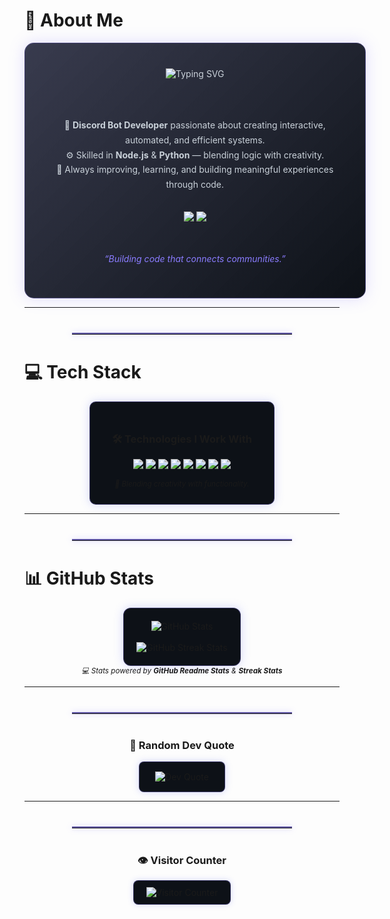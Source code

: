 # 💫 About Me
<div align="center">
  <div style="
    background: linear-gradient(135deg, rgba(35,38,59,0.9) 0%, rgba(13,17,23,1) 100%);
    border: 1px solid rgba(138,124,255,0.3);
    border-radius: 15px;
    padding: 40px 45px;
    box-shadow: 0 0 25px rgba(138,124,255,0.25);
    display: inline-block;
    width: 90%;
    max-width: 600px;
    color: #C9D1D9;
    transition: all 0.4s ease-in-out;
  "
  onmouseover="this.style.boxShadow='0 0 40px rgba(138,124,255,0.6)'; this.style.border='1px solid rgba(138,124,255,0.6)';"
  onmouseout="this.style.boxShadow='0 0 25px rgba(138,124,255,0.25)'; this.style.border='1px solid rgba(138,124,255,0.3)';"
  >

  <!-- Animated Typing Text -->
  <img src="https://readme-typing-svg.demolab.com?font=Poppins&weight=600&size=22&pause=1000&color=8A7CFF&center=true&vCenter=true&width=500&lines=Code.+Create.+Connect.;Hi%2C+I'm+Naqent+%F0%9F%91%8B;Discord+Bot+Developer;Turning+ideas+into+automation+%F0%9F%94%A5" alt="Typing SVG" />

  <br/><br/>

  <p align="center" style="line-height:1.7;">
    💼 <b>Discord Bot Developer</b> passionate about creating interactive, automated, and efficient systems.<br/>
    ⚙️ Skilled in <b>Node.js</b> & <b>Python</b> — blending logic with creativity.<br/>
    🌌 Always improving, learning, and building meaningful experiences through code.
  </p>

  <br/>

  <a href="https://discord.com/users/Naqint" target="_blank">
    <img src="https://img.shields.io/badge/Discord%20-%20Naqint-5865F2?style=for-the-badge&logo=discord&logoColor=white"/>
  </a>
  <a href="https://github.com/naqent" target="_blank">
    <img src="https://img.shields.io/badge/GitHub%20-%20naqent-181717?style=for-the-badge&logo=github&logoColor=white"/>
  </a>

  <br/><br/>
  <i style="color:#8A7CFF;">“Building code that connects communities.”</i>

  </div>
</div>

---

<div align="center">
  <hr style="width:70%; border: 0; border-top: 2px solid rgba(138,124,255,0.6); box-shadow: 0 0 10px rgba(138,124,255,0.4); margin: 40px 0;">
</div>

# 💻 Tech Stack
<div align="center">
  <div style="
    background:#0d1117;
    border:1px solid rgba(138,124,255,0.3);
    border-radius:10px;
    padding:25px 35px;
    box-shadow:0 0 15px rgba(88,101,242,0.25);
    display:inline-block;
    transition:all 0.4s ease-in-out;
  "
  onmouseover="this.style.boxShadow='0 0 35px rgba(138,124,255,0.6)'; this.style.border='1px solid rgba(138,124,255,0.6)';"
  onmouseout="this.style.boxShadow='0 0 15px rgba(88,101,242,0.25)'; this.style.border='1px solid rgba(138,124,255,0.3)';"
  >
    <h3>🛠️ Technologies I Work With</h3>
    <p>
      <img src="https://img.shields.io/badge/Node.js-43853D?style=for-the-badge&logo=node.js&logoColor=white"/>
      <img src="https://img.shields.io/badge/Python-3776AB?style=for-the-badge&logo=python&logoColor=white"/>
      <img src="https://img.shields.io/badge/JavaScript-F7DF1E?style=for-the-badge&logo=javascript&logoColor=black"/>
      <img src="https://img.shields.io/badge/TypeScript-007ACC?style=for-the-badge&logo=typescript&logoColor=white"/>
      <img src="https://img.shields.io/badge/GitHub-181717?style=for-the-badge&logo=github&logoColor=white"/>
      <img src="https://img.shields.io/badge/Vercel-000000?style=for-the-badge&logo=vercel&logoColor=white"/>
      <img src="https://img.shields.io/badge/Bash-4EAA25?style=for-the-badge&logo=gnu-bash&logoColor=white"/>
      <img src="https://img.shields.io/badge/VSCode-0078D4?style=for-the-badge&logo=visual%20studio%20code&logoColor=white"/>
    </p>
    <sub><i>🎯 Blending creativity with functionality.</i></sub>
  </div>
</div>

---

<div align="center">
  <hr style="width:70%; border: 0; border-top: 2px solid rgba(138,124,255,0.6); box-shadow: 0 0 10px rgba(138,124,255,0.4); margin: 40px 0;">
</div>

# 📊 GitHub Stats
<div align="center">
  <div style="
    background:#0d1117;
    border:1px solid rgba(138,124,255,0.3);
    border-radius:12px;
    padding:20px;
    box-shadow:0 0 15px rgba(88,101,242,0.25);
    display:inline-block;
    transition:all 0.4s ease-in-out;
  "
  onmouseover="this.style.boxShadow='0 0 35px rgba(138,124,255,0.6)'; this.style.border='1px solid rgba(138,124,255,0.6)';"
  onmouseout="this.style.boxShadow='0 0 15px rgba(88,101,242,0.25)'; this.style.border='1px solid rgba(138,124,255,0.3)';"
  >
    <img src="https://github-readme-stats.vercel.app/api?username=naqent&theme=tokyonight&show_icons=true&hide_border=false&include_all_commits=true&count_private=true&card_width=400" alt="GitHub Stats" />
    <br/><br/>
    <img src="https://github-readme-streak-stats.herokuapp.com/?user=naqent&theme=tokyonight&hide_border=false&date_format=%5BY.%5Dn.j" alt="GitHub Streak Stats"/>
  </div>
  <br/>
  <sub><i>💻 Stats powered by <b>GitHub Readme Stats</b> & <b>Streak Stats</b></i></sub>
</div>

---

<div align="center">
  <hr style="width:70%; border: 0; border-top: 2px solid rgba(138,124,255,0.6); box-shadow: 0 0 10px rgba(138,124,255,0.4); margin: 40px 0;">
</div>

<div align="center">
  <h3>💬 Random Dev Quote</h3>
  <div style="
    background:#0d1117;
    border:1px solid rgba(138,124,255,0.3);
    border-radius:8px;
    padding:15px 25px;
    display:inline-block;
    box-shadow:0 0 12px rgba(88,101,242,0.25);
    transition:all 0.4s ease-in-out;
  "
  onmouseover="this.style.boxShadow='0 0 30px rgba(138,124,255,0.6)'; this.style.border='1px solid rgba(138,124,255,0.6)';"
  onmouseout="this.style.boxShadow='0 0 12px rgba(88,101,242,0.25)'; this.style.border='1px solid rgba(138,124,255,0.3)';"
  >
    <img src="https://quotes-github-readme.vercel.app/api?type=horizontal&theme=dark" alt="Dev Quote" />
  </div>
</div>

---

<div align="center">
  <hr style="width:70%; border: 0; border-top: 2px solid rgba(138,124,255,0.6); box-shadow: 0 0 10px rgba(138,124,255,0.4); margin: 40px 0;">
</div>

<div align="center">
  <h3>👁️ Visitor Counter</h3>
  <div style="
    background:#0d1117;
    border:1px solid rgba(138,124,255,0.3);
    border-radius:8px;
    padding:10px 20px;
    display:inline-block;
    box-shadow:0 0 10px rgba(88,101,242,0.25);
    transition:all 0.4s ease-in-out;
  "
  onmouseover="this.style.boxShadow='0 0 25px rgba(138,124,255,0.6)'; this.style.border='1px solid rgba(138,124,255,0.6)';"
  onmouseout="this.style.boxShadow='0 0 10px rgba(88,101,242,0.25)'; this.style.border='1px solid rgba(138,124,255,0.3)';"
  >
    <img src="https://count.getloli.com/@naqent?theme=asoul" alt="Visitor Counter"/>
  </div>
</div>

<!-- Generated with ❤️ for naqent -->
